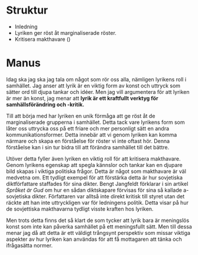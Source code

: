 # Struktur
- Inledning
- Lyriken ger röst åt marginaliserade röster.
- Kritisera makthavare ()

# Manus
Idag ska jag ska jag tala om något som rör oss alla, nämligen lyrikens roll i samhället. Jag anser att lyrik är en viktig form av konst och uttryck som sätter ord till djupa tankar och idéer. Men jag vill argumentera för att lyriken är mer än konst, jag menar att **lyrik är ett kraftfullt verktyg för samhällsförändring och -kritik.**

Till att börja med har lyriken en unik förmåga att ge röst åt de marginaliserade grupperna i samhället. Detta tack vare lyrikens form som låter oss uttrycka oss på ett friare och mer personligt sätt en andra kommunikationsformer.
Detta innebär att vi genom lyriken kan komma närmare och skapa en förståelse för röster vi inte oftast hör. Denna förståelse kan i sin tur bidra till att förändra samhället till det bättre.

Utöver detta fyller även lyriken en viktig roll för att kritisera makthavare. Genom lyrikens egenskap att spegla kännslor och tankar kan en djupare bild skapas i viktiga politiska frågor.
Detta är något som makthavare är väl medvetna om. Ett tydligt exempel för att förstärka detta är hur sovjetiska diktförfattare staffades för sina dikter. Bengt Jangfeldt förklarar i sin artikel _Språket är Gud_ om hur en sådan diktskapare förvisas för sina så kallade a-sovjetiska dikter. Författaren var alltså inte direkt kritisk till styret utan det räckte att han inte uttryckligen var för ledningens politik. Detta visar på hur de sovjettiska makthavarna tydligt visste kraften hos lyriken.

Men trots detta finns det så klart de som tycker att lyrik bara är meningslös konst som inte kan påverka samhället på ett meningsfullt sätt. Men till dessa menar jag då att detta är ett väldigt trångsynt perspektiv som missar viktiga aspekter av hur lyriken kan användas för att få mottagaren att tänka och ifrågasätta normer. 

